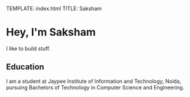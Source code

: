 TEMPLATE: index.html
TITLE: Saksham

# Hey, I'm Saksham  
I like to build stuff.

## Education
I am a student at Jaypee Institute of Information and Technology, Noida, pursuing Bachelors of Technology in Computer Science and Engineering.
